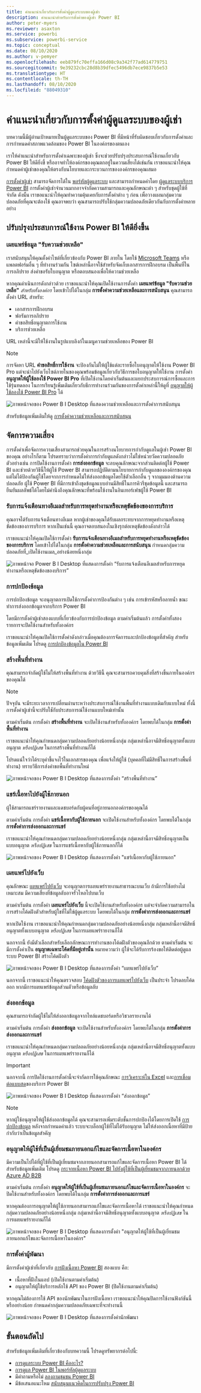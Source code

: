 ```yaml
---
title: คำแนะนำเกี่ยวกับการตั้งค่าผู้ดูแลระบบของผู้เช่า
description: คำแนะนำสำหรับการตั้งค่าของผู้เช่า Power BI
author: peter-myers
ms.reviewer: asaxton
ms.service: powerbi
ms.subservice: powerbi-service
ms.topic: conceptual
ms.date: 08/10/2020
ms.author: v-pemyer
ms.openlocfilehash: eeb879fc70effa166d08c9a342f77ad614779751
ms.sourcegitcommit: 9e39232cbc28d8b39dfec5496db7ece9837b5e53
ms.translationtype: HT
ms.contentlocale: th-TH
ms.lasthandoff: 08/10/2020
ms.locfileid: "88049310"
---
```

# <a name="tenant-admin-settings-guidance"></a>คำแนะนำเกี่ยวกับการตั้งค่าผู้ดูแลระบบของผู้เช่า

บทความนี้มีผู้อ่านเป้าหมายเป็นผู้ดูแลระบบของ Power BI ที่มีหน้าที่รับผิดชอบเกี่ยวกับการตั้งค่าและการกำหนดค่าสภาพแวดล้อมของ Power BI ในองค์กรของตนเอง

เราให้คำแนะนำสำหรับการตั้งค่าเฉพาะของผู้เช่า ซึ่งจะช่วยปรับปรุงประสบการณ์ใช้งานเกี่ยวกับ Power BI ให้ดียิ่งขึ้ หรืออาจทำให้องค์กรของคุณตกอยู่ในความเสี่ยงได้เช่นกัน เราขอแนะนำให้คุณกำหนดค่าผู้เช่าของคุณให้ตรงกับนโยบายและกระบวนการขององค์กรของคุณเสมอ

[การตั้งค่าผู้เช่า](../admin/service-admin-portal.md#tenant-settings) สามารถจัดการได้ใน [พอร์ทัลผู้ดูแลระบบ](https://app.powerbi.com/admin-portal/tenantSettings) และสามารถกำหนดค่าโดย [ผู้ดูแลระบบบริการ Power BI](../admin/service-admin-administering-power-bi-in-your-organization.md#administrator-roles-related-to-power-bi) การตั้งค่าผู้เช่าจำนวนมากอาจจำกัดความสามารถและคุณลักษณะต่า ๆ สำหรับชุดผู้ใช้ที่จำกัด ดังนั้น เราขอแนะนำให้คุณทำความคุ้นเคยกับการตั้งค่าต่าง ๆ ก่อน เพื่อวางแผนกลุ่มความปลอดภัยที่คุณจะต้องใช้ คุณอาจพบว่า คุณสามารถปรับใช้กลุ่มความปลอดภัยเดียวกันกับการตั้งค่าหลายอย่าง

## <a name="improve-power-bi-experience"></a>ปรับปรุงประสบการณ์ใช้งาน Power BI ให้ดียิ่งขึ้น

### <a name="publish-get-help-information"></a>เผยแพร่ข้อมูล "รับความช่วยเหลือ"

เราสนับสนุนให้คุณตั้งค่าไซต์ที่เกี่ยวข้องกับ Power BI ภายใน โดยใช้ [Microsoft Teams](/microsoftteams) หรือแพลตฟอร์มอื่น ๆ ที่ทำงานร่วมกัน ไซต์เหล่านี้อาจใช้สำหรับจัดเก็บเอกสารการฝึกอบรม เป็นพื้นที่ในการอภิปราย ส่งคำขอรับใบอนุญาต หรือตอบสนองเพื่อให้ความช่วยเหลือ

หากคุณดำเนินการดังกล่าวด้วย เราขอแนะนำให้คุณเปิดใช้งานการตั้งค่า **เผยแพร่ข้อมูล "รับความช่วยเหลือ"** _สำหรับทั้งองค์กร_ โดยเข้าไปได้ในกลุ่ม **การตั้งค่าความช่วยเหลือและการสนับสนุน** คุณสามารถตั้งค่า URL สำหรับ:

- เอกสารการฝึกอบรม
- ฟอรัมการอภิปราย
- คำขอสิทธิ์อนุญาตการใช้งาน
- บริการช่วยเหลือ

URL เหล่านี้จะมีให้ใช้งานในรูปแบบลิงก์ในเมนูความช่วยเหลือของ Power BI

> [!NOTE]
> การจัดหา URL **คำขอสิทธิ์การใช้งาน** จะป้องกันไม่ให้ผู้ใช้แต่ละรายซื้อใบอนุญาตให้ใช้งาน Power BI Pro แต่จะนำไปยังเว็บไซต์ภายในของคุณพร้อมข้อมูลเกี่ยวกับวิธีการขอใบอนุญาตให้ใช้งาน การตั้งค่า **อนุญาตให้ผู้ใช้ลองใช้ Power BI Pro** ที่เปิดใช้งานโดยค่าเริ่มต้นและแยกประสบการณ์การซื้อและการใช้รุ่นทดลอง ในการเรียนรู้เพิ่มเติมเกี่ยวกับธีการทำงานร่วมกันของการตั้งค่าเหล่านี้ให้ดูที่ [อนุญาตให้ผู้ใช้ลองใช้ Power BI Pro](../admin/service-admin-portal.md#allow-users-to-try-power-bi-pro) ได้
>
>

![ภาพหน้าจอของ Power B I Desktop ที่แสดงความช่วยเหลือและการตั้งค่าการสนับสนุน](media/admin-tenant-settings/publish-get-help-information.png)

สำหรับข้อมูลเพิ่มเติมให้ดู [การตั้งค่าความช่วยเหลือและการสนับสนุน](../admin/service-admin-portal.md#help-and-support-settings)

## <a name="manage-risk"></a>จัดการความเสี่ยง
การตั้งค่าเพื่อจัดการความเสี่ยงสามารถช่วยคุณในการสร้างนโยบายการกำกับดูแลในผู้เช่า Power BI ของคุณ อย่างไรก็ตาม โปรดทราบว่าการตั้งค่าการกำกับดูแลดังกล่าวไม่ใช่หน่วยวัดความปลอดภัย ตัวอย่างเช่น การปิดใช้งานการตั้งค่า **การส่งออกข้อมูล** จะลบคุณลักษณะจากส่วนติดต่อผู้ใช้ Power BI และช่วยด้วยวิธีนี้ให้ผู้ใช้ Power BI สามารถปฏิบัติตามนโยบายการกำกับดูแลขององค์กรของคุณ แต่ไม่ได้ป้องกันผู้ใช้โดยจากการกำหนดไม่ให้ส่งออกข้อมูลโดยใช้ตัวเลือกอื่น ๆ จากมุมมองด้านความปลอดภัย ผู้ใช้ Power BI ที่มีการเข้าถึงชุดข้อมูลแบบอ่านมีสิทธิ์ในการคิวรีชุดข้อมูลนี้ และสามารถยืนยันผลลัพธ์ได้โดยไม่คำนึงถึงคุณลักษณะที่พร้อมใช้งานในอินเทอร์เฟซผู้ใช้ Power BI
### <a name="receive-email-notification-service-outages-or-incidents"></a>รับการแจ้งเตือนทางอีเมลสำหรับการหยุดทำงานหรือเหตุขัดข้องของการบริการ

คุณอาจได้รับการแจ้งเตือนทางอีเมล หากผู้เช่าของคุณได้รับผลกระทบจากการหยุดทำงานหรือเหตุขัดข้องของการบริการ หากเป็นเช่นนี้ คุณอาจตอบสนองในเชิงรุกต่อเหตุขัดข้องดังกล่าวได้

เราขอแนะนำให้คุณเปิดใช้การตั้งค่า **รับการแจ้งเตือนทางอีเมลสำหรับการหยุดทำงานหรือเหตุขัดข้องของการบริการ** โดยเข้าไปได้ในกลุ่ม **การตั้งค่าความช่วยเหลือและการสนับสนุน** กำหนดกลุ่มความปลอดภัยที่_เปิดใช้งานเมล_อย่างน้อยหนึ่งกลุ่ม

![ภาพหน้าจอ Power B I Desktop ที่แสดงการตั้งค่า “รับการแจ้งเตือนอีเมลสำหรับการหยุดทำงานหรือเหตุขัดข้องของบริการ”](media/admin-tenant-settings/receive-email-notifications-for-service-outages-or-incidents.png)

### <a name="information-protection"></a>การปกป้องข้อมูล

การปกป้องข้อมูล จะอนุญาตการเปิดใช้การตั้งค่าการป้องกันต่าง ๆ เช่น การเข้ารหัสหรือลายน้ำ ขณะทำการส่งออกข้อมูลจากบริการ Power BI

โดยมีการตั้งค่าผู้เช่าสองแบบที่เกี่ยวข้องกับการปกป้องข้อมูล ตามค่าเริ่มต้นแล้ว การตั้งค่าทั้งสองรายการจะปิดใช้งานสำหรับทั้งองค์กร

เราขอแนะนำให้คุณเปิดใช้การตั้งค่าดังกล่าวเมื่อคุณต้องการจัดการและปกป้องข้อมูลที่สำคัญ สำหรับข้อมูลเพิ่มเติม โปรดดู [การปกป้องข้อมูลใน Power BI](../admin/service-security-data-protection-overview.md)

### <a name="create-workspaces"></a>สร้างพื้นที่ทำงาน

คุณสามารถจำกัดผู้ใช้ไม่ให้สร้างพื้นที่ทำงาน ด้วยวิธีนี้ คุณจะสามารถควบคุมสิ่งที่สร้างขึ้นภายในองค์กรของคุณได้

> [!NOTE]
> ปัจจุบัน จะมีระยะเวลาการเปลี่ยนผ่านระหว่างประสบการณ์ใช้งานพื้นที่ทำงานแบบเดิมกับแบบใหม่ ทั้งนี้ การตั้งค่าผู้เช่านี้จะปรับใชักับประสบการณ์ใช้งานแบบใหม่เท่านั้น

ตามค่าเริ่มต้น การตั้งค่า **สร้างพื้นที่ทำงาน** จะเปิดใช้งานสำหรับทั้งองค์กร โดยพบได้ในกลุ่ม **การตั้งค่าพื้นที่ทำงาน**

เราขอแนะนำให้คุณกำหนดกลุ่มความปลอดภัยอย่างน้อยหนึ่งกลุ่ม กลุ่มเหล่านี้อาจมีสิทธิ์อนุญาตทั้งแบบอนุญาต _หรือปฏิเสธ_ ในการสร้างพื้นที่ทำงานก็ได้

โปรดแน่ใจว่าได้ระบุคำชี้แจงไว้ในเอกสารของคุณ เพื่อแจ้งให้ผู้ใช้ (บุคคลที่ไม่มีสิทธิ์ในการสร้างพื้นที่ทำงาน) ทราบวิธีการส่งคำขอพื้นที่ทำงานใหม่

![ภาพหน้าจอของ Power B I Desktop ที่แสดงการตั้งค่า “สร้างพื้นที่ทำงาน”](media/admin-tenant-settings/create-workspaces.png)

### <a name="share-content-with-external-users"></a>แชร์เนื้อหาไปยังผู้ใช้ภายนอก

ผู้ใช้สามารถแชร์รายงานและแดชบอร์ดกับผู้คนที่อยู่ภายนอกองค์กรของคุณได้

ตามค่าเริ่มต้น การตั้งค่า **แชร์เนื้อหากับผู้ใช้ภายนอก** จะเปิดใช้งานสำหรับทั้งองค์กร โดยพบได้ในกลุ่ม **การตั้งค่าการส่งออกและการแชร์**

เราขอแนะนำให้คุณกำหนดกลุ่มความปลอดภัยอย่างน้อยหนึ่งกลุ่ม กลุ่มเหล่านี้อาจมีสิทธิ์อนุญาตเป็นแบบอนุญาต _หรือปฏิเสธ_ ในการแชร์เนื้อหากับผู้ใช้ภายนอกก็ได้

![ภาพหน้าจอของ Power B I Desktop ที่แสดงการตั้งค่า "แชร์เนื้อหากับผู้ใช้ภายนอก"](media/admin-tenant-settings/share-content-with-external-users.png)

### <a name="publish-to-web"></a>เผยแพร่ไปยังเว็บ

คุณลักษณะ [เผยแพร่ไปยังเว็บ](../collaborate-share/service-publish-to-web.md) จะอนุญาตการเผยแพร่รายงานสาธารณะบนเว็บ ถ้ามีการใช้อย่างไม่เหมาะสม มีความเสี่ยงที่ข้อมูลลับอาจรั่วไหลไปบนเว็บ

ตามค่าเริ่มต้น การตั้งค่า **เผยแพร่ไปยังเว็บ** นี้จะเปิดใช้งานสำหรับทั้งองค์กร แต่จะจำกัดความสามารถในการสร้างโค้ดฝังตัวสำหรับผู้ใชที่ไม่ใช่ผู้ดูแลระบบ โดยพบได้ในกลุ่ม **การตั้งค่าการส่งออกและการแชร์**

หากเปิดใช้งาน เราขอแนะนำให้คุณกำหนดกลุ่มความปลอดภัยอย่างน้อยหนึ่งกลุ่ม กลุ่มเหล่านี้อาจมีสิทธิ์อนุญาตทั้งแบบอนุญาต _หรือปฏิเสธ_ ในการเผยแพร่รายงานก็ได้

นอกจากนี้ ยังมีตัวเลือกสำหรับเลือกลักษณะการทำงานของโค้ดฝังตัวของคุณอีกด้วย ตามค่าเริ่มต้น จะมีการตั้งค่าเป็น **อนุญาตเฉพาะโค้ดที่มีอยู่เท่านั้น** หมายความว่า ผู้ใช้จะได้รับการร้องขอให้ติดต่อผู้ดูแลระบบ Power BI สร้างโค้ดฝังตัว

![ภาพหน้าจอของ Power B I Desktop ที่แสดงการตั้งค่า “เผยแพร่ไปยังเว็บ”](media/admin-tenant-settings/publish-to-web.png)

นอกจากนี้ เราขอแนะนำให้คุณตรวจสอบ [โค้ดฝังตัวของการเผยแพร่ไปยังเว็บ](https://app.powerbi.com/admin-portal/embedCodes) เป็นประจำ โปรดลบโค้ดออก หากมีการเผยแพร่ข้อมูลส่วนตัวหรือข้อมูลลับ

### <a name="export-data"></a>ส่งออกข้อมูล

คุณสามารถจำกัดผู้ใช้ไม่ให้ส่งออกข้อมูลจากไทล์แดชบอร์ดหรือวิชวลรายงานได้

ตามค่าเริ่มต้น การตั้งค่า **ส่งออกข้อมูล** จะเปิดใช้งานสำหรับทั้งองค์กร โดยพบได้ในกลุ่ม **การตั้งค่าการส่งออกและการแชร์**

เราขอแนะนำให้คุณกำหนดกลุ่มความปลอดภัยอย่างน้อยหนึ่งกลุ่ม กลุ่มเหล่านี้อาจมีสิทธิ์อนุญาตทั้งแบบอนุญาต _หรือปฏิเสธ_ ในการเผยแพร่รายงานก็ได้

> [!IMPORTANT]
> นอกจากนี้ การปิดใช้งานการตั้งค่านี้จะจำกัดการใช้คุณลักษณะ [การวิเคราะห์ใน Excel](../collaborate-share/service-analyze-in-excel.md) และ[การเชื่อมต่อแบบสด](../connect-data/desktop-report-lifecycle-datasets.md#using-a-power-bi-service-live-connection-for-report-lifecycle-management)ของบริการ Power BI

![ภาพหน้าจอของ Power B I Desktop ที่แสดงการตั้งค่า “ส่งออกข้อมูล”](media/admin-tenant-settings/export-data.png)

> [!NOTE]
> หากผู้ใช้อนุญาตให้ผู้ใช้ส่งออกข้อมูลได้ คุณจะสามารถเพิ่มระดับชั้นการปกป้องได้โดยการเปิดใช้ [การปกป้องข้อมูล](../admin/service-security-data-protection-overview.md) หลังจากกำหนดค่าแล้ว ระบบจะบล็อกผู้ใช้ที่ไม่ได้รับอนุญาต ไม่ให้ส่งออกเนื้อหาที่มีป้ายกำกับว่าเป็นข้อมูลสำคัญ

### <a name="allow-external-guest-users-to-edit-and-manage-content-in-the-organization"></a>อนุญาตให้ผู้ใช้ที่เป็นผู้เยี่ยมชมภายนอกแก้ไขและจัดการเนื้อหาในองค์กร

มีความเป็นไปได้ที่ผู้ใช้ที่เป็นผู้เยี่ยมชมจากภายนอกสามารถแก้ไขและจัดการเนื้อหา Power BI ได้ สำหรับข้อมูลเพิ่มเติม โปรดดู [กระจายเนื้อหา Power BI ไปยังผู้ใช้ที่เป็นผู้เยี่ยมชมจากภายนอกด้วย Azure AD B2B](../admin/service-admin-azure-ad-b2b.md)

ตามค่าเริ่มต้น การตั้งค่า **อนุญาตให้ผู้ใช้ที่เป็นผู้เยี่ยมชมภายนอกแก้ไขและจัดการเนื้อหาในองค์กร** จะปิดใช้งานสำหรับทั้งองค์กร โดยพบได้ในกลุ่ม **การตั้งค่าการส่งออกและการแชร์**

หากคุณต้องการอนุญาตให้ผู้ใช้ภายนอกสามารถแก้ไขและจัดการเนื้อหาได้ เราขอแนะนำให้คุณกำหนดกลุ่มความปลอดภัยอย่างน้อยหนึ่งกลุ่ม กลุ่มเหล่านี้อาจมีสิทธิ์อนุญาตทั้งแบบอนุญาต _หรือปฏิเสธ_ ในการเผยแพร่รายงานก็ได้

![ภาพหน้าจอของ Power B I Desktop ที่แสดงการตั้งค่า "อนุญาตให้ผู้ใช้ที่เป็นผู้เยี่ยมชมภายนอกแก้ไขและจัดการเนื้อหาในองค์กร"](media/admin-tenant-settings/allow-external-guest-users.png)

### <a name="developer-settings"></a>การตั้งค่าผู้พัฒนา

มีการตั้งค่าผู้เช่าที่เกี่ยวกับ [การฝังเนื้อหา Power BI](../developer/embedded/embedding.md) สองแบบ คือ:

- เนื้อหาที่ฝังในแอป (เปิดใช้งานตามค่าเริ่มต้น)
- อนุญาตให้ผู้ใช้บริการหลักใช้ API ของ Power BI (ปิดใช้งานตามค่าเริ่มต้น)

หากคุณไม่ต้องการใช้ API ของนักพัฒนาในการฝังเนื้อหา เราขอแนะนำให้คุณปิดการใช้งานฟังก์ชันนี้ หรืออย่างน้อย กำหนดค่ากลุ่มความปลอดภัยเฉพาะที่จะทำงานนี้

![ภาพหน้าจอของ Power B I Desktop ที่แสดงการตั้งค่านักพัฒนา](media/admin-tenant-settings/developer-settings.png)

## <a name="next-steps"></a>ขั้นตอนถัดไป

สำหรับข้อมูลเพิ่มเติมที่เกี่ยวข้องกับบทความนี้ โปรดดูทรัพยากรต่อไปนี้:

- [การดูแลระบบ Power BI คืออะไร?](../admin/service-admin-administering-power-bi-in-your-organization.md)
- [การดูแล Power BI ในพอร์ทัลผู้ดูแลระบบ](../admin/service-admin-portal.md)
- มีคำถามหรือไม่ [ลองถามชุมชน Power BI](https://community.powerbi.com/)
- มีข้อเสนอแนะไหม [สนับสนุนแนวคิดในการปรับปรุง Power BI](https://ideas.powerbi.com)